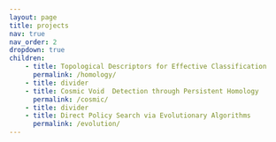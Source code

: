 ```yaml
---
layout: page
title: projects
nav: true
nav_order: 2
dropdown: true
children:
    - title: Topological Descriptors for Effective Classification 
      permalink: /homology/
    - title: divider
    - title: Cosmic Void  Detection through Persistent Homology
      permalink: /cosmic/
    - title: divider
    - title: Direct Policy Search via Evolutionary Algorithms
      permalink: /evolution/
---
```

